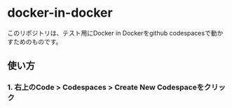 # docker-in-docker

このリポジトリは、テスト用にDocker in Dockerをgithub codespacesで動かすためのものです。

## 使い方

### 1. 右上のCode > Codespaces > Create New Codespaceをクリック
